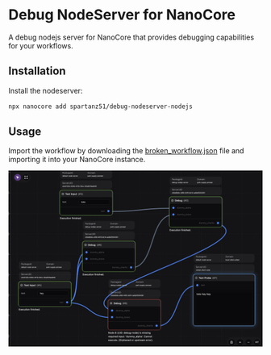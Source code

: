 # Debug NodeServer for NanoCore

A debug nodejs server for NanoCore that provides debugging capabilities for your workflows.

## Installation

Install the nodeserver:

```bash
npx nanocore add spartanz51/debug-nodeserver-nodejs
```

## Usage

Import the workflow by downloading the [broken_workflow.json](https://github.com/spartanz51/debug-nodeserver-nodejs/blob/main/broken_workflow.json) file and importing it into your NanoCore instance.

![Workflow Screenshot](screenshot.png)
